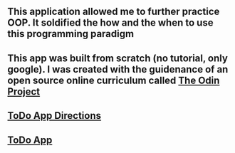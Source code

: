 ## This application allowed me to further practice OOP. It soldified the how and the when to use this programming paradigm 

## This app was built from scratch (no tutorial, only google). I was created with the guidenance of an open source online curriculum called  <a href="https://www.theodinproject.com/">The Odin Project</a>


## <a href="https://www.theodinproject.com/courses/javascript/lessons/todo-list">ToDo App Directions</a>

## <a href="https://camus1859.github.io/todo/">ToDo App</a>
 
